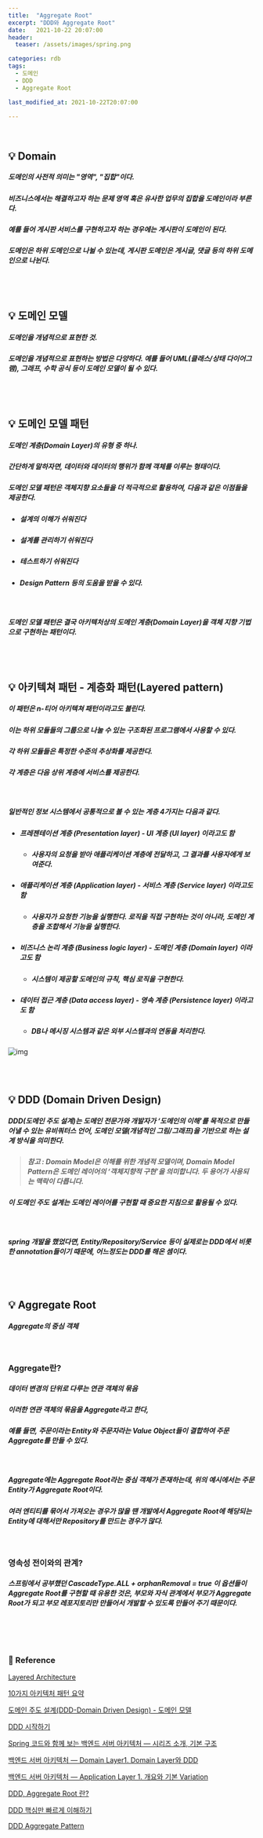```yaml
---
title:  "Aggregate Root"
excerpt: "DDD와 Aggregate Root"
date:   2021-10-22 20:07:00
header:
  teaser: /assets/images/spring.png

categories: rdb
tags:
  - 도메인
  - DDD
  - Aggregate Root

last_modified_at: 2021-10-22T20:07:00

---
```


<br/>

## 💡 Domain

##### 도메인의 사전적 의미는 "영역", "집합"이다.

##### 비즈니스에서는 해결하고자 하는 문제 영역 혹은 유사한 업무의 집합을 도메인이라 부른다.

##### 예를 들어 게시판 서비스를 구현하고자 하는 경우에는 게시판이 도메인이 된다.

##### 도메인은 하위 도메인으로 나뉠 수 있는데, 게시판 도메인은 게시글, 댓글 등의 하위 도메인으로 나뉜다.

<br/>

<br/>

## 💡 도메인 모델

##### 도메인을 개념적으로 표현한 것.

##### 도메인을 개념적으로 표현하는 방법은 다양하다. 예를 들어  UML(클래스/상태 다이어그램), 그래프, 수학 공식 등이 도메인 모델이 될 수 있다.

<br/>

<br/>

## 💡 도메인 모델 패턴

##### 도메인 계층(Domain Layer)의 유형 중 하나.

##### 간단하게 말하자면, 데이터와 데이터의 행위가 함께 객체를 이루는 형태이다.

##### 도메인 모델 패턴은 객체지향 요소들을 더 적극적으로 활용하여, 다음과 같은 이점들을 제공한다.

- ##### 설계의 이해가 쉬워진다

- ##### 설계를 관리하기 쉬워진다

- ##### 테스트하기 쉬워진다

- ##### Design Pattern 등의 도움을 받을 수 있다.

<br/>

##### 도메인 모델 패턴은 결국 아키텍처상의 도메인 계층(Domain Layer)을 객체 지향 기법으로 구현하는 패턴이다.

<br/>

<br/>

## 💡 아키텍쳐 패턴 - 계층화 패턴(Layered pattern)

##### 이 패턴은 **n-티어 아키텍쳐 패턴**이라고도 불린다. 

##### 이는 하위 모듈들의 그룹으로 나눌 수 있는 구조화된 프로그램에서 사용할 수 있다. 

##### 각 하위 모듈들은 특정한 수준의 추상화를 제공한다. 

##### 각 계층은 다음 상위 계층에 서비스를 제공한다.

<br/>

##### 일반적인 정보 시스템에서 공통적으로 볼 수 있는 계층 4가지는 다음과 같다.

- ##### **프레젠테이션 계층** (Presentation layer) - **UI 계층** (UI layer) 이라고도 함

  - ##### 사용자의 요청을 받아 애플리케이션 계층에 전달하고, 그 결과를 사용자에게 보여준다.

- ##### **애플리케이션 계층** (Application layer) - **서비스 계층** (Service layer) 이라고도 함

  - ##### 사용자가 요청한 기능을 실행한다. 로직을 직접 구현하는 것이 아니라, 도메인 계층을 조합해서 기능을 실행한다.

- ##### **비즈니스 논리 계층** (Business logic layer) - **도메인 계층** (Domain layer) 이라고도 함

  - ##### 시스템이 제공할 도메인의 규칙, 핵심 로직을 구현한다.

- ##### **데이터 접근 계층** (Data access layer) - **영속 계층** (Persistence layer) 이라고도 함

  - ##### DB나 메시징 시스템과 같은 외부 시스템과의 연동을 처리한다.



![img](https://miro.medium.com/max/700/1*9y2cUynZoq1KbarwlzEW9w.png)

<br/>

<br/>

## 💡 DDD (Domain Driven Design)

##### DDD(도메인 주도 설계)는 도메인 전문가와 개발자가 ‘도메인의 이해’를 목적으로 만들어낼 수 있는 유비쿼터스 언어, 도메인 모델(개념적인 그림/그래프)을 기반으로 하는 설계 방식을 의미한다.

> ##### 참고 : Domain Model은 이해를 위한 개념적 모델이며, Domain Model Pattern은 도메인 레이어의 ‘객체지향적 구현’을 의미합니다. 두 용어가 사용되는 맥락이 다릅니다.

##### 이 도메인 주도 설계는 도메인 레이어를 구현할 때 중요한 지침으로 활용될 수 있다.

<br/>

##### spring 개발을 했었다면, Entity/Repository/Service 등이 실제로는 DDD에서 비롯한 annotation들이기 때문에, 어느정도는 DDD를 해온 셈이다.

<br/>

<br/>

## 💡  Aggregate Root

##### Aggregate의 중심 객체

<br/>

### Aggregate란?

##### 데이터 변경의 단위로 다루는 연관 객체의 묶음

##### 이러한 연관 객체의 묶음을 Aggregate라고 한다,

##### 예를 들면, 주문이라는 Entity와 주문자라는 Value Object들이 결합하여 주문 Aggregate를 만들 수 있다.

<br/>

##### Aggregate에는 Aggregate Root라는 중심 객체가 존재하는데, 위의 예시에서는 주문 Entity가 Aggregate Root이다.

##### 여러 엔티티를 묶어서 가져오는 경우가 많을 땐 개발에서 Aggregate Root에 해당되는 Entity에 대해서만 Repository를 만드는 경우가 많다.

#### <br/>

### 영속성 전이와의 관계?

##### 스프링에서 공부했던 CascadeType.ALL + orphanRemoval = true  이 옵션들이 Aggregate Root를 구현할 때 유용한 것은, 부모와 자식 관계에서 부모가 Aggregate Root가 되고 부모 레포지토리만 만들어서 개발할 수 있도록 만들어 주기 때문이다.

<br/>

<br/>

<br/>

### 📔 Reference

[Layered Architecture](https://herbertograca.com/2017/08/03/layered-architecture/)

[10가지 아키텍처 패턴 요약](https://mingrammer.com/translation-10-common-software-architectural-patterns-in-a-nutshell/)

[도메인 주도 설계(DDD-Domain Driven Design) - 도메인 모델](https://gnidoc.tistory.com/entry/%EB%8F%84%EB%A9%94%EC%9D%B8-%EC%A3%BC%EB%8F%84-%EC%84%A4%EA%B3%84DDD-Domain-Driven-Design-%EB%8F%84%EB%A9%94%EC%9D%B8-%EB%AA%A8%EB%8D%B8)

[DDD 시작하기](https://sgc109.github.io/2020/08/09/ddd-basic/)

[Spring 코드와 함께 보는 백엔드 서버 아키텍처 — 시리즈 소개, 기본 구조](https://tech.junhabaek.net/spring-boot-%EC%BD%94%EB%93%9C%EC%99%80-%ED%95%A8%EA%BB%98-%EB%B3%B4%EB%8A%94-%EB%B0%B1%EC%97%94%EB%93%9C-%EC%84%9C%EB%B2%84-%EC%95%84%ED%82%A4%ED%85%8D%EC%B2%98-%EC%8B%9C%EB%A6%AC%EC%A6%88-%EC%86%8C%EA%B0%9C-%EA%B8%B0%EB%B3%B8-%EA%B5%AC%EC%A1%B0-bbf814e1b4e3)

[백엔드 서버 아키텍처 — Domain Layer1. Domain Layer와 DDD](https://tech.junhabaek.net/%EB%B0%B1%EC%97%94%EB%93%9C-%EC%84%9C%EB%B2%84-%EC%95%84%ED%82%A4%ED%85%8D%EC%B2%98-domain-layer1-domain-layer%EC%99%80-ddd-e97a7587a7b0)

[백엔드 서버 아키텍처 — Application Layer 1. 개요와 기본 Variation](https://tech.junhabaek.net/%EB%B0%B1%EC%97%94%EB%93%9C-%EC%84%9C%EB%B2%84-%EC%95%84%ED%82%A4%ED%85%8D%EC%B2%98-application-layer-1-%EA%B0%9C%EC%9A%94%EC%99%80-%EA%B8%B0%EB%B3%B8-variation-9fac801ddba8)

[DDD, Aggregate Root 란?](https://eocoding.tistory.com/36)

[DDD 핵심만 빠르게 이해하기](https://happycloud-lee.tistory.com/94)

[DDD Aggregate Pattern](https://www.secmem.org/blog/2020/02/19/ddd-aggregate-pattern/)